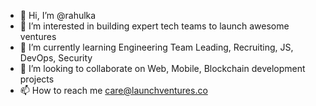 - 👋 Hi, I’m @rahulka
- 👀 I’m interested in building expert tech teams to launch awesome ventures
- 🌱 I’m currently learning Engineering Team Leading, Recruiting, JS, DevOps, Security
- 💞️ I’m looking to collaborate on Web, Mobile, Blockchain development projects
- 📫 How to reach me care@launchventures.co

<!---
rahulka/rahulka is a ✨ special ✨ repository because its `README.md` (this file) appears on your GitHub profile.
You can click the Preview link to take a look at your changes.
--->
